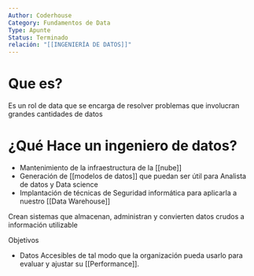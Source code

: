```yaml
---
Author: Coderhouse
Category: Fundamentos de Data
Type: Apunte
Status: Terminado
relación: "[[INGENIERÍA DE DATOS]]"
---
```

# Que es?

Es un rol de data que se encarga de resolver problemas que involucran grandes cantidades de datos

# ¿Qué Hace un ingeniero de datos?

- Mantenimiento de la infraestructura de la [[nube]]
- Generación de [[modelos de datos]] que puedan ser útil para Analista de datos y Data science
- Implantación de técnicas de Seguridad informática para aplicarla a nuestro [[Data Warehouse]]

Crean sistemas que almacenan, administran y convierten datos crudos a información utilizable 

Objetivos
- Datos Accesibles  de tal modo que la organización pueda usarlo para evaluar y ajustar su [[Performance]].



